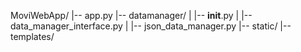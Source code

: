 MoviWebApp/
|-- app.py
|-- datamanager/
|   |-- __init__.py
|   |-- data_manager_interface.py
|   |-- json_data_manager.py
|-- static/
|-- templates/